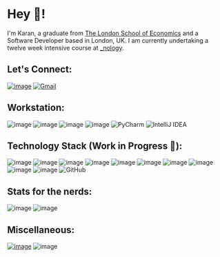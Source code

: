 # Hey 👋!

I'm Karan, a graduate from <a href="https://www.lse.ac.uk" target="_blank">The London School of Economics</a> and a Software Developer based in London, UK. I am currently undertaking a twelve week intensive course at [_nology](https://nology.io/).

## Let's Connect: 
<a href="https://www.linkedin.com/in/karan-sivalingam/" target="_blank">![image](https://img.shields.io/badge/LinkedIn-0077B5?style=for-the-badge&logo=linkedin&logoColor=white)</a>
<a href="mailto:ikarans@icloud.com" target="_blank">![Gmail](https://img.shields.io/badge/Gmail-D14836?style=for-the-badge&logo=gmail&logoColor=white)</a>


## Workstation: 
![image](https://img.shields.io/badge/mac%20os-000000?style=for-the-badge&logo=apple&logoColor=white)
![image](https://img.shields.io/badge/Google_chrome-4285F4?style=for-the-badge&logo=Google-chrome&logoColor=white)
![image](https://img.shields.io/badge/Safari-FF1B2D?style=for-the-badge&logo=Safari&logoColor=white)
![image](https://img.shields.io/badge/Visual_Studio_Code-0078D4?style=for-the-badge&logo=visual%20studio%20code&logoColor=white)
![PyCharm](https://img.shields.io/badge/pycharm-143?style=for-the-badge&logo=pycharm&logoColor=black&color=black&labelColor=green)
![IntelliJ IDEA](https://img.shields.io/badge/IntelliJIDEA-000000.svg?style=for-the-badge&logo=intellij-idea&logoColor=white)


## Technology Stack (Work in Progress 🙏):
![image](https://img.shields.io/badge/HTML5-E34F26?style=for-the-badge&logo=html5&logoColor=white)
![image](https://img.shields.io/badge/CSS3-1572B6?style=for-the-badge&logo=css3&logoColor=white)
![image](https://img.shields.io/badge/Sass-CC6699?style=for-the-badge&logo=sass&logoColor=white)
![image](https://img.shields.io/badge/JavaScript-323330?style=for-the-badge&logo=javascript&logoColor=F7DF1E)
![image](https://img.shields.io/badge/React-20232A?style=for-the-badge&logo=react&logoColor=61DAFB)
![image](https://img.shields.io/badge/Java-ED8B00?style=for-the-badge&logo=java&logoColor=white)
![image](https://img.shields.io/badge/Python-14354C?style=for-the-badge&logo=python&logoColor=white)
![image](https://img.shields.io/badge/R-276DC3?style=for-the-badge&logo=r&logoColor=white)
![image](https://img.shields.io/badge/C%2B%2B-00599C?style=for-the-badge&logo=c%2B%2B&logoColor=white)
![image](https://img.shields.io/badge/MySQL-00000F?style=for-the-badge&logo=mysql&logoColor=white)
![GitHub](https://img.shields.io/badge/github-%23121011.svg?style=for-the-badge&logo=github&logoColor=white)


## Stats for the nerds:
![image](https://github-readme-stats.vercel.app/api?username=iKarans)
![image](https://github-readme-stats.vercel.app/api/top-langs/?username=iKarans)

## Miscellaneous:
<a href="https://myanimelist.net/profile/iKarans" target="_blank">![image](https://img.shields.io/badge/Myanimelist-2E51A2?style=for-the-badge&logo=myanimelist&logoColor=white)</a>
![image](https://img.shields.io/badge/Crunchyroll-F47521?style=for-the-badge&logo=crunchyroll&logoColor=white)
<!-- <a href="https://leetcode.com/iKarans/" target="_blank">![image](https://img.shields.io/badge/-LeetCode-FFA116?style=for-the-badge&logo=LeetCode&logoColor=black)</a> -->
